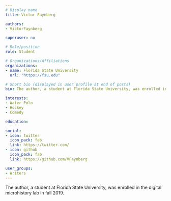 ```yaml
---
# Display name
title: Victor Faynberg

authors:
- VictorFaynberg

superuser: no

# Role/position
role: Student

# Organizations/Affiliations
organizations:
- name: Florida State University
  url: "https://fsu.edu"

# Short bio (displayed in user profile at end of posts)
bio: The author, a student at Florida State University, was enrolled in the digital microhistory lab in fall 2019. Has been playing Water Polo since 2014, including training with the Hungarian Junior National Team. Led club team to multiple Florida Tournament Victories. 

interests: 
- Water Polo
- Hockey
- Comedy

education:

social:
- icon: twitter
  icon_pack: fab
  link: https://twitter.com/
- icon: github
  icon_pack: fab
  link: https://github.com/VFaynberg

user_groups:
- Writers
---
```

The author, a student at Florida State University, was enrolled in the digital microhistory lab in fall 2019.
